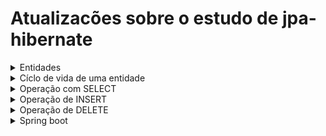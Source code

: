 # Atualizacões sobre o estudo de jpa-hibernate

<details>
<summary>Entidades</summary>

<details>
<summary>Mapeando relacionamento</summary>

 ### ManyToOne
 
 - Ao sinalizar que um atributo da classe produto será do tipo categoria, o hibernate identifica a ocorrência de um relacionamento.Após isso é necessário sinalizar a cima do atributo a cardinalidade do relacionamento(@ManyToOne).

```ruby
@Entity
@Table(name = "produtos")
public class Produto {

@Id
@GeneratedValue(strategy = GenerationType.IDENTITY)
private Long id;
private String nome;
private String descricao;
private BigDecimal preco;
private LocalDate dataCadastro = LocalDate.now();
	
@ManyToOne
private Categoria categoria;
```

```ruby
@Entity
@Table(name = "categorias")
public class Categoria {
	
@Id
@GeneratedValue(strategy = GenerationType.IDENTITY)
private Long id;
private String nome;
	
```
### ManyToMany

 - Em um relacionamento ManyToMany que envolva uma terceira tabela intermediária, deve ser usada a anotação @JoinTable

 - SINTAXE @JoinTable
```ruby
@JoinTable(name = "nome_terceira_tabela",
joinColumns = @JoinColumn(name = nome da coluna que irá representar o lado palestra na terceira tabe; ("nome_id")),
inverseJoinColumns = @JoinColumn(name = nome da coluna que irá representar o lado palestrante na terceira tabela;("nome_id"))
```
 - A anotação mappedBy é usado na outra classe para sinalizar onde o mapeamento foi declarado
```ruby
@ManytoMany(mappedBy = "nomeTabela")
```
#### EXEMPLO

```ruby
import javax.persistence.*;
import java.util.HashSet;
import java.util.Set;

@Entity
@Table(name = "palestra")
public class Palestra {

    @Id
    @GeneratedValue(strategy = GenerationType.IDENTITY)
    @Column(name = "id")
    private Long id;

    @Column(name = "titulo")
    private String titulo;

    @ManyToMany
    @JoinTable(name = "palestra_palestrante",
               joinColumns = @JoinColumn(name = "palestra_id"),
               inverseJoinColumns = @JoinColumn(name = "palestrante_id"))
    private Set<Palestrante> palestrantes = new HashSet<>();

}

```

```ruby
import javax.persistence.*;
import java.util.HashSet;
import java.util.Set;

@Entity
@Table(name = "palestrante")
public class Palestrante {

    @Id
    @GeneratedValue(strategy = GenerationType.IDENTITY)
    @Column(name = "id")
    private Long id;

    @Column(name = "nome")
    private String nome;

    @ManyToMany(mappedBy = "palestrantes")
    private Set<Palestra> palestras = new HashSet<>();

   
}


```


temos a tabela pedidos, produtos e itens_pedidos em uma relação de muitos para muitos
itens_pedidos é a tabela intermediária

relacionamento bidirecional deve ser sinalizado



Em resumo, ao usar mappedBy = "palestrantes", estamos indicando que o mapeamento do relacionamento Many-to-Many é definido na classe Palestra

Isso permite que o Hibernate entenda como as tabelas e colunas estão interconectadas








</details>


 
</details>

<details>
<summary>Cíclo de vida de uma entidade</summary>

![cicli-de-vida-hibernate-3](https://github.com/AthosGustavo/jpa-hibernate/assets/112649935/0f224cdd-acf1-4e0e-938f-59ed413560ea)

 - TRANSIENT: O estado TRANSIENT representa o momento queo objeto foi instância, porém não foi persistido, não foi inserido no banco

 - MANAGED: Após persistir, o objeto passa para o estado MANAGED, gerenciado.Mesmo após persistido qualquer tipo de modificação feita antes do método flush ou commit, será aceito pelo objeto.
 - FLUSH: O método flush serve para sincronizar os dados com o banco.É utilizado em situações onde uma determinada modificação não será feita de uma vez só.
 - COMMIT: O método commit serve para sincronizar e confirmar as modificações.
 - CLOSE: O método close/clear serve para encerrar a operação.Então qualquer tipo de modificação feita após esse método não será aplicada.
 - MERGE: merge() volta uma entidade para  o estado de gerenciado.Isso permite remover e atualizar o objeto
    - O método merge(entidade) devolve uma nova referência do objeto celulares para manager e não a sua referência original.Sendo assim é necessário atribuir a variável original para a variável recente.
    - ``` variavelReferencia = objEntityManager.merge(variavelReferencia)```

</details>


<details>
<summary>Operação com SELECT</summary>

## Consultas com JPQL
 
 - Linguagem de consulta orientada a objetos.
 - A sintaxe é similar ao SQL, mas ao invés de referência tabelas e colunas, é usado classes e atributos

<details>
<summary>Consultas com parâmetros</summary>summary

```ruby
String jpql = "SELECT nomeObjeto FROM Classe nomeObjeto WHERE nomeObjeto.atributo = :nomeAtributo"
objetoEntityManager.createQuery(jpql, nomeClasse.class).setParameter("nomeAtributo", valorDesejado);
```
</details>

<details>
<summary>Consultas sem parâmetros</summary>

```ruby
String jpql = "SELECT nomeObjeto FROM Classe nomeObjeto"
```
 - createQuery
   - createQuery é um método de um objeto EntityManager
   - createQuery retorna um objeto
   - O objeto possui um método para retornar uma lista de resultados getResultList()
   - Outro para retornar um único resultado getSingleResult
 - Sintaxe createQuery
   ```ruby
    createQuery(nomeVarialQuery, nomeClasse.class)
   ```
   - nomeClasse.class serve para sinalizar ao método o tipo da lista que será devolvido

#### EXEMPLO

```ruby
public List<Produto> buscarTodos(){
  EntityManagerFactory emf = Persistence.createEntityManagerFactory("name persistence-unit");
  EntityManager em = emf.createEntityManager();

  String jpql = "SELECT p FROM Produto p";
  return em.createQuery(jpql, Produto.class).getResultList()
  em.close();
  emf.close();

};
```

```ruby
List<Produto> todos = produtoDao.buscarTodos();

todos.forEach(p -> System.out.println(p.getNome()));
```
</details>

<details>
<summary>Consultas utilizando .find()</summary>summary
 - .find() é um método da interface EntityManager que permite buscar uma entidade por usa chave primária
sintaxe do método.

 ```ruby
 objEntityManager.find(nomeClasse.Class, id);
```

#### EXEMPLO
```ruby
public Produto buscarPorId(Long id) {
		return em.find(Produto.class, id);
}

EntityManagerFactory emf = Persistence.createEntityManagerFactory("name persistence-unit");
EntityManager em = emf.createEntityManager();

ProdutoDao produtoDao = new ProdutoDao(em);
Produto p = produtoDao.buscarPorId(1l);
System.out.println(p.getPreco());
```
</details>

</details>

<details>
<summary>Operação de INSERT</summary>

### Método getTransaction()

```ruby
EntityManagerFactory emf = Persistence.createEntityManagerFactory('name persistence-unit');
EntityManager em = emf.createEntityManager();
em.getTransaction().begin();
```

getTransaction é um método da classe EntityManager, EntityManager é uma interface usada para interagir com as operações de persistência, como salvar, atualizar, excluir ou consultar.Além disso a interface fornece métodos para controlar as transações que envolvem as operações de banco de dados; begin(),commit(),(rollback).

 - begin()
    - É sinalizado que uma sequencia de operações no banco de dados será iniciada.Essas sequências são tratadas como únicas e caso ocorrer erro em uma,toda a operação é cancelada, assim visando a integridade do banco de dados.

 - commit()
    - Após realizar as operações no banco de dados,a transação deve ser finalizada com commit();

### Método persist()
 - O método persist é usado para inserir um objeto no banco de dados
 - O método pertence ao objeto EntityManager

#### EXEMPLO
```ruby
public static void main(String[] args) {

        Pessoa p1 = new Pessoa(null, "Carlos da Silva", "carlos@gmail.com");
        Pessoa p2 = new Pessoa(null, "Joaquim Torres", "joaquim@gmail.com");
        Pessoa p3 = new Pessoa(null, "Ana Maria", "ana@gmail.com");

        EntityManagerFactory emf = Persistence.createEntityManagerFactory("exemplo-jpa");
        EntityManager em = emf.createEntityManager();

        em.getTransaction().begin();

        //Metodo para inserir o objeto no banco de dados
        em.persist(p1);
        em.persist(p2);
        em.persist(p3);

        em.getTransaction().commit();

        System.out.println("Pronto!");
        em.close();
        emf.close();
    }
}
```

#### Método getTransaction em operações de SELECT
Em operações de SELECT não é necessário iniciar ou commitar uma transação, pois não foi feito modificações no banco de dados.
</details>

<details>
 <summary>Operação de DELETE</summary>
 
 - Para remover um objeto, basta usar o método remove quando este objeto estiver no estado MANAGED
 
 ```ruby
objEntityManager.remove(nomeObjeto)
```
</details>

<details>
<summary>Spring boot</summary>

<details>
<summary>Método POST</summary>

pasta controller - onde ficam as requisições
 
</details>

 
</details>
